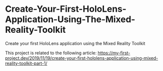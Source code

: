 # Create-Your-First-HoloLens-Application-Using-The-Mixed-Reality-Toolkit
Create your first HoloLens application using the Mixed Reality Toolkit

This project is related to the following article: https://my-first-project.dev/2019/11/19/create-your-first-hololens-application-using-mixed-reality-toolkit-part-1/
